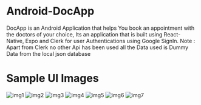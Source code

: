 # Android-DocApp
DocApp is an Android Application that helps You book an appointment with the doctors of your choice, Its an application that is built using React-Native, Expo and Clerk for user Authentications using Google SignIn.
Note : Apart from Clerk no other Api has been used all the Data used is Dummy Data from the local json database

# Sample UI Images
![img1](https://github.com/i-k6/Android-DocApp/assets/46293088/368a2917-ff44-4f6d-9f9a-6f1341393312)
![img2](https://github.com/i-k6/Android-DocApp/assets/46293088/50d0cc9e-b618-4974-a6cd-351db4ad21b1)
![img3](https://github.com/i-k6/Android-DocApp/assets/46293088/4060f631-d869-4fe5-ad3e-aab66026c63f)
![img4](https://github.com/i-k6/Android-DocApp/assets/46293088/ef72376a-cc66-4386-b7c6-625855556bc6)
![img5](https://github.com/i-k6/Android-DocApp/assets/46293088/31c91b1b-9891-45d8-a1d5-69be1a5d9dc9)
![img6](https://github.com/i-k6/Android-DocApp/assets/46293088/acf07f9f-0db8-4d5f-a6f7-0d743cecea11)
![img7](https://github.com/i-k6/Android-DocApp/assets/46293088/dc552f93-befe-4c3b-9b2d-bc17a021cd73)
